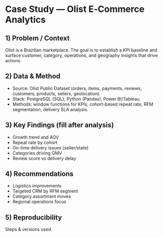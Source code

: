 # Case Study — Olist E‑Commerce Analytics

## 1) Problem / Context
Olist is a Brazilian marketplace. The goal is to establish a KPI baseline and surface customer, category, operations, and geography insights that drive actions.

## 2) Data & Method
- Source: Olist Public Dataset (orders, items, payments, reviews, customers, products, sellers, geolocation).
- Stack: PostgreSQL (SQL), Python (Pandas), Power BI/Tableau.
- Methods: window functions for KPIs, cohort-based repeat rate, RFM segmentation, delivery SLA analysis.

## 3) Key Findings (fill after analysis)
- Growth trend and AOV
- Repeat rate by cohort
- On-time delivery issues (seller/state)
- Categories driving GMV
- Review score vs delivery delay

## 4) Recommendations
- Logistics improvements
- Targeted CRM by RFM segment
- Category assortment moves
- Regional operations focus

## 5) Reproducibility
Steps & versions used.
